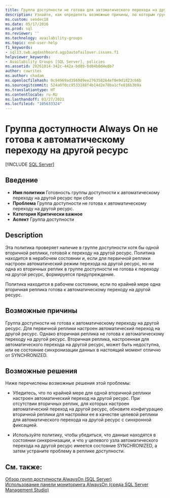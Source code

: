 ```yaml
---
title: Группа доступности не готова для автоматического перехода на другой ресурс
description: Узнайте, как определять возможные причины, по которым группа доступности Always On может быть не готова к отработке отказа.
ms.custom: seodec18
ms.date: 05/17/2016
ms.prod: sql
ms.reviewer: ''
ms.technology: availability-groups
ms.topic: end-user-help
f1_keywords:
- sql13.swb.agdashboard.agp3autofailover.issues.f1
helpviewer_keywords:
- Availability Groups [SQL Server], policies
ms.assetid: 28261014-342c-442a-bd89-6d04b8d4e8b7
author: cawrites
ms.author: chadam
ms.openlocfilehash: 0c94969ad3569d9ee276358264ef0e9d1823c66b
ms.sourcegitcommit: 524a0f0cc9533188f4b14d2e78ba1cfe816b3b9a
ms.translationtype: HT
ms.contentlocale: ru-RU
ms.lasthandoff: 03/27/2021
ms.locfileid: "105633324"
---
```

# <a name="always-on-availability-group-is-not-ready-for-automatic-failover"></a>Группа доступности Always On не готова к автоматическому переходу на другой ресурс
[!INCLUDE [SQL Server](../../../includes/applies-to-version/sqlserver.md)]
    
## <a name="introduction"></a>Введение  
  
- **Имя политики** Готовность группы доступности к автоматическому переходу на другой ресурс при сбое
- **Проблема** Группа доступности не готова к автоматическому переходу на другой ресурс.
- **Категория** **Критически важное**
- **Аспект** Группа доступности  
  
## <a name="description"></a>Description  
 Эта политика проверяет наличие в группе доступности хотя бы одной вторичной реплики, готовой к переходу на другой ресурс. Политика находится в нерабочем состоянии и, если для первичной реплики настроен автоматический режим перехода на другой ресурс, но ни одна из вторичных реплик в группе доступности не готова к переходу на другой ресурс, формируется предупреждение.  
  
 Политика находится в рабочем состоянии, если по крайней мере одна вторичная реплика готова к автоматическому переходу на другой ресурс.
  
## <a name="possible-causes"></a>Возможные причины  
 Группа доступности не готова к автоматическому переходу на другой ресурс. Для первичной реплики настроен автоматический переход на другой ресурс. Однако вторичная реплика не готова к автоматическому переходу на другой ресурс. Вторичная реплика, настроенная для автоматического перехода на другой ресурс, может быть недоступна, или ее состояние синхронизации данных в настоящий момент отлично от SYNCHRONIZED.  
  
## <a name="possible-solutions"></a>Возможные решения  
 Ниже перечислены возможные решения этой проблемы:  
  
-   Убедитесь, что по крайней мере для одной вторичной реплики настроен автоматический переход на другой ресурс. При отсутствии вторичных реплик, для которых настроен автоматический переход на другой ресурс, обновите конфигурацию вторичной реплики для настройки ее в качестве целевой реплики для автоматического перехода на другой ресурс с синхронной фиксацией.  
  
-   Используйте политику, чтобы убедиться, что данные находятся в состоянии синхронизации, и что у целевого узла автоматического перехода на другой ресурс имеется состояние SYNCHRONIZED, а затем устраните проблему в реплике доступности.  
  
## <a name="see-also"></a>См. также:  
 [Обзор групп доступности AlwaysOn (SQL Server)](../../../database-engine/availability-groups/windows/overview-of-always-on-availability-groups-sql-server.md)   
 [Использование панели мониторинга AlwaysOn (среда SQL Server Management Studio)](../../../database-engine/availability-groups/windows/use-the-always-on-dashboard-sql-server-management-studio.md)  
  
  
